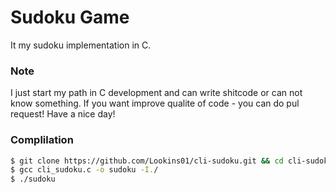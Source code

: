 # Sudoku Game
It my sudoku implementation in C. 
###  Note
I just start my path in C development and can write shitcode or can not know something. If you want improve qualite of code - you can do pul request! Have a nice day!

### Complilation
```bash
$ git clone https://github.com/Lookins01/cli-sudoku.git && cd cli-sudoku
$ gcc cli_sudoku.c -o sudoku -I./
$ ./sudoku
```
